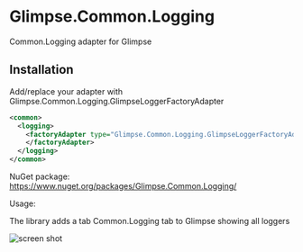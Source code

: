 Glimpse.Common.Logging
======================

Common.Logging adapter for Glimpse


Installation
------------

Add/replace your adapter with Glimpse.Common.Logging.GlimpseLoggerFactoryAdapter

```xml
<common>
  <logging>
    <factoryAdapter type="Glimpse.Common.Logging.GlimpseLoggerFactoryAdapter, Glimpse.Common.Logging">
    </factoryAdapter>
  </logging>
</common>
```

NuGet package: https://www.nuget.org/packages/Glimpse.Common.Logging/


Usage:

The library adds a tab Common.Logging tab to Glimpse showing all loggers

![screen shot](http://i.imgur.com/leCSXYl.jpg "Common.Logging tab")
